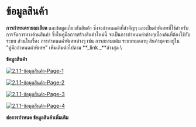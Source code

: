 # ข้อมูลสินค้า

**การกำหนดรายละเอียด** และข้อมูลเกี่ยวกับสินค้า ซึ่งจะกำหนดค่าที่สำคัญๆ
และเป็นค่าพิเศษที่ใช้สำหรับการจัดการทางด้านสินค้า
ซึ่งในคู่มือการสร้างสินค้าใหม่นี้
จะเป็นการกำหนดค่าต่างๆเบื้องต้นที่ต้องใช้กับระบบ ส่วนในเรื่อง
การกำหนดค่าพิเศษต่างๆ เช่น การสะสมแต้ม ระบบหมดอายุ สินค้าชุดจะอยู่ใน
"คู่มือกำหนดค่าพิเศษ" เพิ่มเติมต่อไปตาม **_link _**ล่างสุด \

**ข้อมูลสินค้า**

[![2.1.1-ข้อมูลสินค้า-Page-1](/images/2.1.1-ข้อมูลสินค้า-Page-1.jpg)](/images/2.1.1-ข้อมูลสินค้า-Page-1.jpg)

[![2.1.1-ข้อมูลสินค้า-Page-2](/images/2.1.1-ข้อมูลสินค้า-Page-2.jpg)](/images/2.1.1-ข้อมูลสินค้า-Page-2.jpg)

[![2.1.1-ข้อมูลสินค้า-Page-3](/images/2.1.1-ข้อมูลสินค้า-Page-3.jpg)](/images/2.1.1-ข้อมูลสินค้า-Page-3.jpg)

[![2.1.1-ข้อมูลสินค้า-Page-4](/images/2.1.1-ข้อมูลสินค้า-Page-4.jpg)](/images/2.1.1-ข้อมูลสินค้า-Page-4.jpg)



**ต่อการกำหนด ข้อมูลสินค้าเพิ่มเติม**




